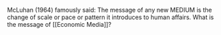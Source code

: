 McLuhan (1964) famously said: The message of any new MEDIUM is the change of scale or pace or pattern it introduces to human affairs. What is the message of [[Economic Media]]?